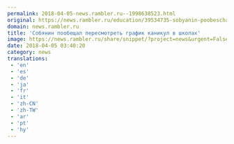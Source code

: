 ```yaml
---
permalink: 2018-04-05-news.rambler.ru--1998638523.html
original: https://news.rambler.ru/education/39534735-sobyanin-poobeschal-peresmotret-grafik-kanikul-v-shkolah/
domain: news.rambler.ru
title: 'Собянин пообещал пересмотреть график каникул в школах'
image: https://news.rambler.ru/share/snippet/?project=news&urgent=False&image=http%3A%2F%2Fnews.rambler.ru%2Fimg%2F2018%2F04%2F05062115.190958.9529.jpg&big=False&title=%D0%A1%D0%BE%D0%B1%D1%8F%D0%BD%D0%B8%D0%BD+%D0%BF%D0%BE%D0%BE%D0%B1%D0%B5%D1%89%D0%B0%D0%BB+%D0%BF%D0%B5%D1%80%D0%B5%D1%81%D0%BC%D0%BE%D1%82%D1%80%D0%B5%D1%82%D1%8C+%D0%B3%D1%80%D0%B0%D1%84%D0%B8%D0%BA+%D0%BA%D0%B0%D0%BD%D0%B8%D0%BA%D1%83%D0%BB+%D0%B2%C2%A0%D1%88%D0%BA%D0%BE%D0%BB%D0%B0%D1%85
date: 2018-04-05 03:40:20
category: news
translations: 
 - 'en'
 - 'es'
 - 'de'
 - 'ja'
 - 'fr'
 - 'it'
 - 'zh-CN'
 - 'zh-TW'
 - 'ar'
 - 'pt'
 - 'hy'
---
```


